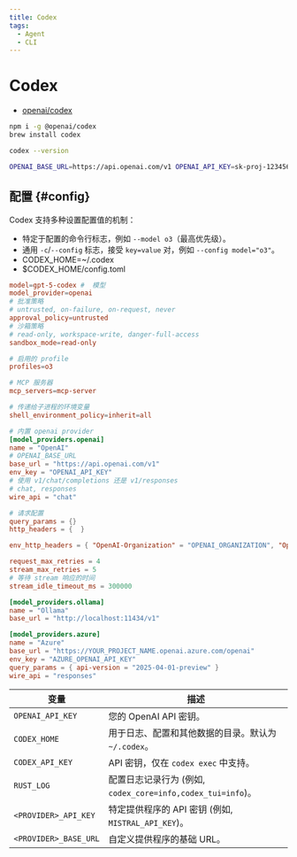 ```yaml
---
title: Codex
tags:
  - Agent
  - CLI
---
```


# Codex

- [openai/codex](httpss://github.com/openai/codex)

```bash
npm i -g @openai/codex
brew install codex

codex --version

OPENAI_BASE_URL=https://api.openai.com/v1 OPENAI_API_KEY=sk-proj-1234567890 codex --model deepseek-v3.2-exp
```

## 配置 {#config}

Codex 支持多种设置配置值的机制：

- 特定于配置的命令行标志，例如 `--model o3`（最高优先级）。
- 通用 `-c`/`--config` 标志，接受 `key=value` 对，例如 `--config model="o3"`。
- CODEX_HOME=~/.codex
- $CODEX_HOME/config.toml

```toml
model=gpt-5-codex #  模型
model_provider=openai
# 批准策略
# untrusted, on-failure, on-request, never
approval_policy=untrusted
# 沙箱策略
# read-only, workspace-write, danger-full-access
sandbox_mode=read-only

# 启用的 profile
profiles=o3

# MCP 服务器
mcp_servers=mcp-server

# 传递给子进程的环境变量
shell_environment_policy=inherit=all

# 内置 openai provider
[model_providers.openai]
name = "OpenAI"
# OPENAI_BASE_URL
base_url = "https://api.openai.com/v1"
env_key = "OPENAI_API_KEY"
# 使用 v1/chat/completions 还是 v1/responses
# chat, responses
wire_api = "chat"

# 请求配置
query_params = {}
http_headers = {  }

env_http_headers = { "OpenAI-Organization" = "OPENAI_ORGANIZATION", "OpenAI-Project" = "OPENAI_PROJECT" }

request_max_retries = 4
stream_max_retries = 5
# 等待 stream 响应的时间
stream_idle_timeout_ms = 300000

[model_providers.ollama]
name = "Ollama"
base_url = "http://localhost:11434/v1"

[model_providers.azure]
name = "Azure"
base_url = "https://YOUR_PROJECT_NAME.openai.azure.com/openai"
env_key = "AZURE_OPENAI_API_KEY"
query_params = { api-version = "2025-04-01-preview" }
wire_api = "responses"
```

| 变量                  | 描述                                                        |
| --------------------- | ----------------------------------------------------------- |
| `OPENAI_API_KEY`      | 您的 OpenAI API 密钥。                                      |
| `CODEX_HOME`          | 用于日志、配置和其他数据的目录。默认为 `~/.codex`。         |
| `CODEX_API_KEY`       | API 密钥，仅在 `codex exec` 中支持。                        |
| `RUST_LOG`            | 配置日志记录行为 (例如, `codex_core=info,codex_tui=info`)。 |
| `<PROVIDER>_API_KEY`  | 特定提供程序的 API 密钥 (例如, `MISTRAL_API_KEY`)。         |
| `<PROVIDER>_BASE_URL` | 自定义提供程序的基础 URL。                                  |
